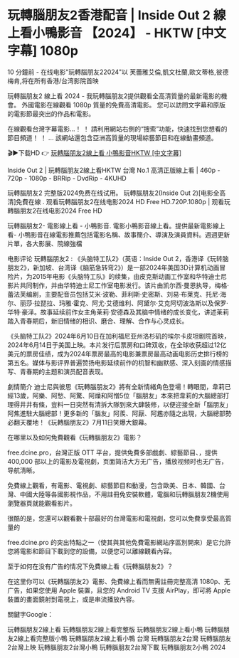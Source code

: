 # 玩轉腦朋友2香港配音 | Inside Out 2 線上看小鴨影音 【2024】 - HKTW [中文字幕] 1080p

10 分鐘前 - 在线电影"玩轉腦朋友22024"以 芙蕾雅艾倫,凱文杜蘭,歐文蒂格,彼德梅肯,将在所有香港/台湾影院首映

玩轉腦朋友2 線上看 2024 - 我玩轉腦朋友2提供觀看全高清質量的最新電影的機會。 外國電影在線觀看 1080p 質量的免費高清電影。 您可以訪問文字幕和原版的電影節最突出的作品和電影。

在線觀看台灣字幕電影...！ ！ 請利用網站右側的“搜索”功能，快速找到您想看的節目頻道！ ！ ... 該網站還包含亞洲高質量的現場綜藝節目和在線動畫頻道。

🎬▶下载HD 👉 [玩轉腦朋友2線上看 小鴨影音HKTW [中文字幕]](https://free.dcine.pro/zh/movie/1022789)

Inside Out 2 | 玩轉腦朋友2線上看HKTW 台灣 No.1 高清正版線上看 | 460p - 720p - 1080p - BRRip - DvdRip - 4KUHD

玩轉腦朋友2 完整版2024免费在线试用。 玩轉腦朋友2(Inside Out 2)[电影全高清]免費在線 . 观看玩轉腦朋友2在线电影2024 HD Free HD.720P.1080p | 观看玩轉腦朋友2在线电影2024 Free HD

玩轉腦朋友2- 電影線上看 -  小鴨影音. 電影小鴨影音線上看。提供最新電影線上看- 小鴨影音在線電影推薦包括電影名稱、故事簡介、導演及演員資料。週週更新片單，各大影展、院線強檔

电影评论 玩轉腦朋友2 :
《头脑特工队2》（英语：Inside Out 2，香港译《玩转脑朋友2》，新加坡、台湾译《脑筋急转弯2》）是一部2024年美国3D计算机动画冒险片，为2015年电影《头脑特工队》的续集，由皮克斯动画工作室和华特迪士尼影片共同制作，并由华特迪士尼工作室电影发行。该片由凯尔西·曼恩执导，梅格·蕾法芙编剧，主要配音员包括艾米·波勒、菲利斯·史密斯、刘易·布莱克、托尼·海尔、丽莎·拉琵拉、玛雅·霍克、阿尤·艾德维利、阿黛尔·艾克阿切波洛斯以及保罗·华特·豪泽。故事延续前作女主角莱莉·安德森及其脑中情绪的成长变化，讲述莱莉踏入青春期后，新旧情绪的相识、磨合、理解、合作与心灵成长。

《头脑特工队2》2024年6月10日在加利福尼亚州洛杉矶的埃尔卡皮坦剧院首映，2024年6月14日于美国上映。本片发行后票房和口碑双收，在全球收获超过12亿美元的票房佳绩，成为2024年票房最高的电影兼票房最高动画电影历史排行榜的第五名。媒体与影评界普遍赞扬电影延续前作的机智和幽默感、深入刻画的情感描写、青春期的主题和演员配音表现。

劇情簡介
迪士尼與彼思《玩轉腦朋友2》將有全新情緒角色登場！轉眼間，韋莉已經13歲，阿樂、阿愁、阿驚、阿燥和阿憎5位「腦朋友」本來把韋莉的大腦總部打理得井井有條，豈料一日突然有清拆大隊到來大肆裝修，以便迎接全新「腦朋友」阿焦進駐大腦總部！更多新的「腦友」阿羨、阿厭、阿尷亦隨之出現，大腦總部勢必翻天覆地！《玩轉腦朋友2》7月11日笑爆大銀幕。

在哪里以及如何免費觀看《玩轉腦朋友2》電影？

free.dcine.pro，台灣正版 OTT 平台，提供免費多部戲劇、綜藝節目、，提供 400,000 部以上的電影及電視劇，页面简洁大方无广告，播放视频时也无广告，导航清晰。

免費線上觀看，有電影、電視劇、綜藝節目和動漫，包含歐美、日本、韓國、台灣、中國大陸等各國影視作品，不用註冊免安裝軟體，電腦和玩轉腦朋友2機使用瀏覽器頁就能觀看影片。

很酷的是，您還可以觀看數十部最好的台灣電影和電視劇，您可以免費享受最高質量的

free.dcine.pro 的突出特點之一（使其與其他免費電影網站序區別開來）是它允許您將電影和節目下載到您的設備，以便您可以離線觀看內容。

至于如何在没有广告的情况下免費線上看《玩轉腦朋友2》？

在这里你可以《玩轉腦朋友2》電影、免費線上看而無需註冊完整高清 1080p、无广告，如果您使用 Apple 裝置，且您的 Android TV 支援 AirPlay，即可將 Apple 裝置的畫面鏡射到電視上，或是串流播放內容。

關鍵字Google：

玩轉腦朋友2線上看
玩轉腦朋友2線上看完整版
玩轉腦朋友2線上看小鴨
玩轉腦朋友2線上看完整版小鴨
玩轉腦朋友2線上看小鴨 台灣
玩轉腦朋友2台灣
玩轉腦朋友2台灣上映
玩轉腦朋友2台灣小鴨
玩轉腦朋友2台灣下載
玩轉腦朋友2小鴨 2024
